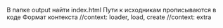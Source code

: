 В папке output найти index.html
Пути к исходникам прописываются в коде
Формат контекста 
  //context: loader, load, create
  //context: extra